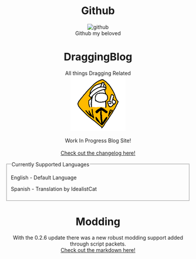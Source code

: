 <!-- All of this hurts my eyes please may the lord have mercy on me. -->
<h1 align="center">Github</h1>

<p align="center">
<img src="https://raw.githubusercontent.com/IdealistCat/Blog/main/Content/Github/github-gif.gif" width="100" title="github">
<br>
Github my beloved
</p>

<h1 align="center">DraggingBlog</h1>
<p align="center">
All things Dragging Related
<br>
<img src="https://raw.githubusercontent.com/DragginGroup/Blog/main/Content/Github/WIP.gif" width="150" title="wip">
</p>
<p align="center">
Work In Progress Blog Site!
<br><br>
<a align="center" href="CHANGELOG.md">
Check out the changelog here!
</a>
</p>

<fieldset>
<legend>Currently Supported Languages</legend>
<p>English - Default Language</p>
<p>Spanish - Translation by IdealistCat</p>
</fieldset>

<h1 align="center">Modding</h1>

<p align="center">
With the 0.2.6 update there was a new robust modding support added through script packets.
<br>
<a align="center" href="MODDING_API.md">
Check out the markdown here!
</a>
</p>
